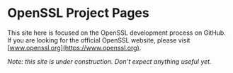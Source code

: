# OpenSSL Project Pages

This site here is focused on the OpenSSL development process on GitHub.
If you are looking for the official OpenSSL website, please visit
[www.openssl.org](https://www.openssl.org).

_Note: this site is under construction. Don't expect anything useful yet._
